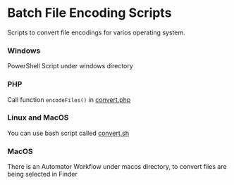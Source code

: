 Batch File Encoding Scripts
======================

Scripts to convert file encodings for varios operating system.

### Windows
PowerShell Script under windows directory

### PHP
Call function ```encodeFiles()``` in [convert.php](blob/master/php/convert.php)

### Linux and MacOS
You can use bash script called [convert.sh](blob/master/linux/convert.sh)

### MacOS
There is an Automator Workflow under macos directory, to convert files are being selected in Finder